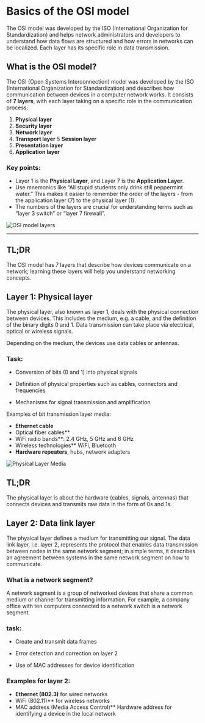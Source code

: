 # Basics of the OSI model

The OSI model was developed by the ISO (International Organization for Standardization) and helps network administrators and developers to understand how data flows are structured and how errors in networks can be localized. Each layer has its specific role in data transmission.

## What is the OSI model?

The OSI (Open Systems Interconnection) model was developed by the ISO (International Organization for Standardization) and describes how communication between devices in a computer network works. It consists of **7 layers**, with each layer taking on a specific role in the communication process:

1. **Physical layer**
2. **Security layer**
3. **Network layer**
4. **Transport layer**
5 **Session layer**
6. **Presentation layer**
7. **Application layer**

### Key points:

- Layer 1 is the **Physical Layer**, and Layer 7 is the **Application Layer**.
- Use mnemonics like “All stupid students only drink still peppermint water.”
  This makes it easier to remember the order of the layers - from the application layer (7) to the physical layer (1).
- The numbers of the layers are crucial for understanding terms such as “layer 3 switch” or “layer 7 firewall”.

![OSI model layers](../images/1.svg)

---

## TL;DR

The OSI model has 7 layers that describe how devices communicate on a network; learning these layers will help you understand networking concepts.

## Layer 1: Physical layer

The physical layer, also known as layer 1, deals with the physical connection between devices. This includes the medium, e.g. a cable, and the definition of the binary digits 0 and 1. Data transmission can take place via electrical, optical or wireless signals.

Depending on the medium, the devices use data cables or antennas.

### Task:

- Conversion of bits (0 and 1) into physical signals

- Definition of physical properties such as cables, connectors and frequencies

- Mechanisms for signal transmission and amplification

Examples of bit transmission layer media:

- **Ethernet cable**
- Optical fiber cables**
- WiFi radio bands**: 2.4 GHz, 5 GHz and 6 GHz
- Wireless technologies** WiFi, Bluetooth
- **Hardware repeaters**, hubs, network adapters

![Physical Layer Media](../images/2.svg)

## TL;DR

The physical layer is about the hardware (cables, signals, antennas) that connects devices and transmits raw data in the form of 0s and 1s.

## Layer 2: Data link layer

The physical layer defines a medium for transmitting our signal. The data link layer, i.e. layer 2, represents the protocol that enables data transmission between nodes in the same network segment; in simple terms, it describes an agreement between systems in the same network segment on how to communicate.

### What is a network segment?

A network segment is a group of networked devices that share a common medium or channel for transmitting information. For example, a company office with ten computers connected to a network switch is a network segment.

### task:

- Create and transmit data frames

- Error detection and correction on layer 2

- Use of MAC addresses for device identification

### Examples for layer 2:

- **Ethernet (802.3)** for wired networks
- WiFi (802.11)** for wireless networks
- MAC address (Media Access Control)** Hardware address for identifying a device in the local network